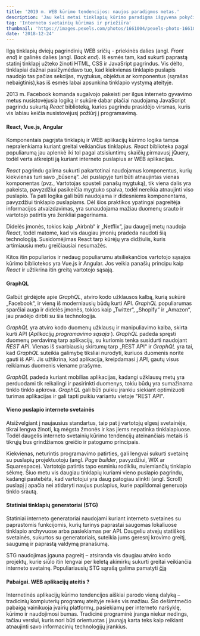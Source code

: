 ```yaml
---
title: '2019 m. WEB kūrimo tendencijos: naujos paradigmos metas.'
description: 'Jau keli metai tinklapių kūrimo paradigma išgyvena pokyčius. Tai lemia įvairūs veiksniai, pradedant nuo kintančių vartotojo patirties (angl. User Experience) standartų iki efektyviausių duomenų perdavimo būdų. Pabandysime apžvelgti pagrindines tendencijas ateinančiuose metuose.'
tag: 'Interneto svetainių kūrimas ir priežiūra'
thumbnail: 'https://images.pexels.com/photos/1661004/pexels-photo-1661004.jpeg?auto=compress&cs=tinysrgb&dpr=2&w=640'
date: '2018-12-24'
---
```


Ilgą tinklapių dviejų pagrindinių WEB sričių - priekinės dalies (angl. <i>Front end</i>) ir galinės dalies (angl. <i>Back end</i>). Iš esmės tam, kad sukurti paprastą statinį tinklapį užteko žinoti HTML, CSS ir JavaSript pagrindus. Vis dėlto, tinklapiai dažnai pasižymėdavo tuo, kad kiekvienas tinklapio puslapis naudojo tas pačias sekcijas, mygtukus, objektus ar komponentus (sąrašas nebaigtinis),kas iš esmės labai apsunkina tinklapio vystymą ateityje.

2013 m. Facebook komanda sugalvojo pakeisti per ilgus interneto gyvavimo metus nusistovėjusia logiką ir sukūrė dabar plačiai naudojamą JavaScript pagrindu sukurtą <i>React</i> biblioteką, kurios pagrindu prasidėjo virsmas, kuris vis labiau keičia nusistovėjusį požiūrį į programavimą.

#### React, Vue.js, Angular

Komponentais pagrįsta tinklapių ir WEB aplikacijų kūrimo logika tampa nepralenkiama kuriant greitai veikiančius tinklapius. <i>React</i> biblioteka pagal populiarumą jau aplenkė iki tol pagal atsisiuntimų skaičių pirmavusį jQuery, todėl verta atkreipti ją kuriant interneto puslapius ar WEB aplikacijas.

<i>React</i> pagrindu galima sukurti pakartotinai naudojamus komponentus, kurių kiekvienas turi savo „būseną“. Jei puslapyje turi būti atnaujintas vienas komponentas (pvz., Vartotojas spusteli panašų mygtuką), tik viena dalis yra pakeista, pavyzdžiui pasikeičia mygtuko spalva, todėl nereikia atnaujinti viso puslapio. Ta pati logika gali būti naudojama ir didesniems komponentams, pavyzdžiui tinklapio puslapiams. Dėl šios praktikos ypatingai pagreitėja informacijos atvaizdavimas, yra sunaudojama mažiau duomenų srauto ir vartotojo patirtis yra ženkliai pagerinama.

Didelės įmonės, tokios kaip „Airbnb“ ir „Netflix“, jau daugelį metų naudoja <i>React</i>, todėl matome, kad vis daugiau įmonių pradeda naudoti šią technologiją. Susidomėjimas React tarp kūrėjų yra didžiulis, kuris artimiausiu metu greičiausiai nesumažės.

Kitos itin populiarios ir nedaug populiarumu atsiliekančios vartotojo sąsajos kūrimo bibliotekos yra Vue.js ir Angular. Jos veikia panašių principu kaip <i>React</i> ir užtikrina itin greitą vartotojo sąsają.

#### GraphQL

Galbūt girdėjote apie <i>GraphQL</i>, atviro kodo užklausos kalbą, kurią sukūrė „Facebook“, ir vieną iš moderniausių būdų kurti API. <i>GraphQL</i> populiarumas sparčiai auga ir didelės įmonės, tokios kaip „Twitter“, „Shopify“ ir „Amazon“, jau pradėjo dirbti su šia technologija.

<i>GraphQL</i> yra atviro kodo duomenų užklausų ir manipuliavimo kalba, skirta kurti API (<i>Aplikacijų programavimo sąsaja
</i>). <i>GraphQL</i> padeda spręsti duomenų perdavimą tarp aplikacijų, su kuriomis tenka susidurti naudojant <i>REST API</i>. Vienas iš svarbiausių skirtumų tarp „REST API“ ir <i>GraphQL</i> yra tai, kad <i>GraphQL</i> suteikia galimybę tiksliai nurodyti, kuriuos duomenis norite gauti iš API. Jis užtikrina, kad aplikacija, kreipdamasi į API, gautų visus reikiamus duomenis viename prašyme.

<i>GraphQL</i> padeda kuriant mobilias aplikacijas, kadangi užklausų metų yra perduodami tik reikalingi ir pasirinkti duomenys, tokiu būdų yra sumažinama tinklo tinklo apkrova. <i>GraphQL</i> gali būti puikiu įrankiu siekiant optimizuoti turimas aplikacijas ir gali tapti puikiu variantu vietoje "REST API".

#### Vieno puslapio interneto svetainės

Atsižvelgiant į naujausius standartus, taip pat į vartotojų elgesį svetainėje, tikrai lengva žinoti, ką mėgsta žmonės ir kas jiems nepatinka tinklalapiuose. Todėl daugelis interneto svetainių kūrimo tendencijų ateinančiais metais iš tikrųjų bus grindžiamos greičio ir patogumo principais.

Kiekvienas, neturintis programavimo patirties, gali lengvai sukurti svetainę su puslapių projektuotoju (angl. <i>Page builder</i>, pavyzdžiui, WIX ar Squarespace). Vartotojo patirtis tapo esminiu rodikliu, nulemiančių tinklapio sėkmę. Šiuo metu vis daugiau tinklapių kuriami vieno puslapio pagrindu, kadangi pastebėta, kad vartotojui yra daug patogiau slinkti (angl. Scroll) puslapį į apačia nei atidaryti naujus puslapius, kurie papildomai generuoja tinklo srautą.

#### Statiniai tinklapių generatoriai (STG)

Statiniai interneto generatoriai naudojami kuriant interneto svetaines su paprastomis funkcijomis, kurių turinys paprastai saugomas lokaliuose tinklapio archyvuose arba pasiekiamas per API. Daugeliu atvejų statiškos svetainės, sukurtos su generatoriais, suteikia jums geresnį krovimo greitį, saugumą ir paprastą valdymą pranašumą.

STG naudojimas įgauna pagreitį – atsiranda vis daugiau atviro kodo projektų, kurie siūlo itin lengvai per keletą akimirkų sukurti greitai veikiančia interneto svetainę. Populiariausių STG sąrašą galima pamatyti [čią](https://www.staticgen.com/ 'Staticgen')

#### Pabaigai. WEB aplikacijų ateitis ?

Internetinės aplikacijų kūrimo tendencijos aiškiai parodo vieną dalyką – tradicinių kompiuterių programų ateityje reikės vis mažiau. Šio dešimtmečio pabaigą vainikuoja įvairių platformų, pasiekiamų per interneto naršyklę, kūrimo ir naudojimosi bumas. Tradicinė programinė įranga niekur nedings, tačiau verslui, kuris nori būti orientuotas į jaunąją karta teks kaip reikiant atnaujinti savo informacinių technologijų įrankius.
